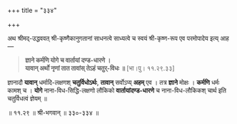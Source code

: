 +++
title = "३३४"

+++

अथ श्रीमद्-उद्धववत् श्री-कृष्णैकानुगतानां साधनत्वे साध्यत्वे च स्वयं श्री-कृष्ण-रूप एव परमोपादेय इत्य् आह—


> **ज्ञाने कर्मणि योगे च वार्तायां दण्ड-धारणे ।**  
> **यावान् अर्थो नृणां तात तावांस् तेऽहं चतुर्-विधः ॥** [भा।पु। ११.२९.३३]

ज्ञानादौ **यावान्** धर्मादि-लक्षणश् **चतुर्विधोऽर्थः**, **तावान्** सर्वोऽप्य् **अहम्** एव । तत्र **ज्ञाने** मोक्षः । **कर्मणि** धर्मः कामश् च । **योगे** नाना-विध-सिद्धि-लक्षणो लौकिको **वार्तायांदण्ड-धारणे** च नाना-विध-लौकिकश् चार्थ इति चतुर्विधत्वं ज्ञेयम् ॥

॥ ११.२९ ॥ श्री-भगवान् ॥ ३३०-३३४ ॥
